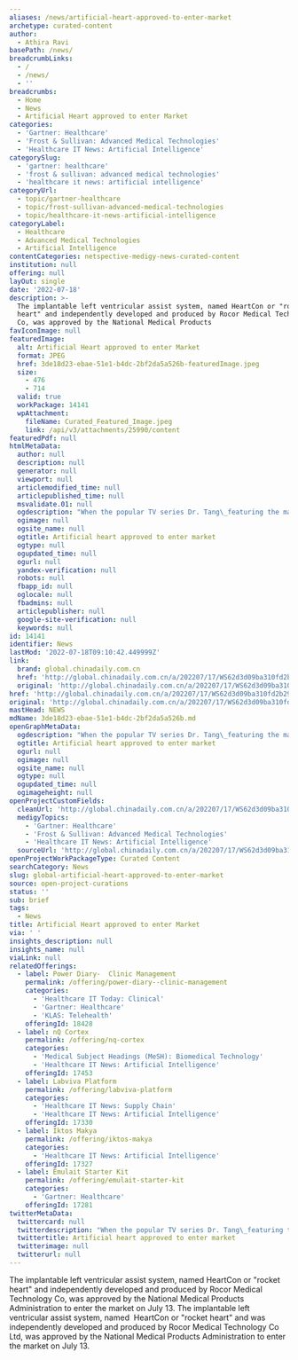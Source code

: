 ```yaml
---
aliases: /news/artificial-heart-approved-to-enter-market
archetype: curated-content
author:
  - Athira Ravi
basePath: /news/
breadcrumbLinks:
  - /
  - /news/
  - ''
breadcrumbs:
  - Home
  - News
  - Artificial Heart approved to enter Market
categories:
  - 'Gartner: Healthcare'
  - 'Frost & Sullivan: Advanced Medical Technologies'
  - 'Healthcare IT News: Artificial Intelligence'
categorySlug:
  - 'gartner: healthcare'
  - 'frost & sullivan: advanced medical technologies'
  - 'healthcare it news: artificial intelligence'
categoryUrl:
  - topic/gartner-healthcare
  - topic/frost-sullivan-advanced-medical-technologies
  - topic/healthcare-it-news-artificial-intelligence
categoryLabel:
  - Healthcare
  - Advanced Medical Technologies
  - Artificial Intelligence
contentCategories: netspective-medigy-news-curated-content
institution: null
offering: null
layOut: single
date: '2022-07-18'
description: >-
  The implantable left ventricular assist system, named HeartCon or "rocket
  heart" and independently developed and produced by Rocor Medical Technology
  Co, was approved by the National Medical Products 
favIconImage: null
featuredImage:
  alt: Artificial Heart approved to enter Market
  format: JPEG
  href: 3de18d23-ebae-51e1-b4dc-2bf2da5a526b-featuredImage.jpeg
  size:
    - 476
    - 714
  valid: true
  workPackage: 14141
  wpAttachment:
    fileName: Curated_Featured_Image.jpeg
    link: /api/v3/attachments/25990/content
featuredPdf: null
htmlMetaData:
  author: null
  description: null
  generator: null
  viewport: null
  articlemodified_time: null
  articlepublished_time: null
  msvalidate.01: null
  ogdescription: "When the popular TV series Dr. Tang\_featuring the made-in China artificial heart ended last week, an artificial heart with the combination of domestic rocket and medical technologies was coincidentally approved by national medical product authorities to hit the market on Wednesday."
  ogimage: null
  ogsite_name: null
  ogtitle: Artificial heart approved to enter market
  ogtype: null
  ogupdated_time: null
  ogurl: null
  yandex-verification: null
  robots: null
  fbapp_id: null
  oglocale: null
  fbadmins: null
  articlepublisher: null
  google-site-verification: null
  keywords: null
id: 14141
identifier: News
lastMod: '2022-07-18T09:10:42.449999Z'
link:
  brand: global.chinadaily.com.cn
  href: 'http://global.chinadaily.com.cn/a/202207/17/WS62d3d09ba310fd2b29e6cc48.html'
  original: 'http://global.chinadaily.com.cn/a/202207/17/WS62d3d09ba310fd2b29e6cc48.html'
href: 'http://global.chinadaily.com.cn/a/202207/17/WS62d3d09ba310fd2b29e6cc48.html'
original: 'http://global.chinadaily.com.cn/a/202207/17/WS62d3d09ba310fd2b29e6cc48.html'
mastHead: NEWS
mdName: 3de18d23-ebae-51e1-b4dc-2bf2da5a526b.md
openGraphMetaData:
  ogdescription: "When the popular TV series Dr. Tang\_featuring the made-in China artificial heart ended last week, an artificial heart with the combination of domestic rocket and medical technologies was coincidentally approved by national medical product authorities to hit the market on Wednesday."
  ogtitle: Artificial heart approved to enter market
  ogurl: null
  ogimage: null
  ogsite_name: null
  ogtype: null
  ogupdated_time: null
  ogimageheight: null
openProjectCustomFields:
  cleanUrl: 'http://global.chinadaily.com.cn/a/202207/17/WS62d3d09ba310fd2b29e6cc48.html'
  medigyTopics:
    - 'Gartner: Healthcare'
    - 'Frost & Sullivan: Advanced Medical Technologies'
    - 'Healthcare IT News: Artificial Intelligence'
  sourceUrl: 'http://global.chinadaily.com.cn/a/202207/17/WS62d3d09ba310fd2b29e6cc48.html'
openProjectWorkPackageType: Curated Content
searchCategory: News
slug: global-artificial-heart-approved-to-enter-market
source: open-project-curations
status: ''
sub: brief
tags:
  - News
title: Artificial Heart approved to enter Market
via: ' '
insights_description: null
insights_name: null
viaLink: null
relatedOfferings:
  - label: Power Diary-  Clinic Management
    permalink: /offering/power-diary--clinic-management
    categories:
      - 'Healthcare IT Today: Clinical'
      - 'Gartner: Healthcare'
      - 'KLAS: Telehealth'
    offeringId: 18428
  - label: nQ Cortex
    permalink: /offering/nq-cortex
    categories:
      - 'Medical Subject Headings (MeSH): Biomedical Technology'
      - 'Healthcare IT News: Artificial Intelligence'
    offeringId: 17453
  - label: Labviva Platform
    permalink: /offering/labviva-platform
    categories:
      - 'Healthcare IT News: Supply Chain'
      - 'Healthcare IT News: Artificial Intelligence'
    offeringId: 17330
  - label: Iktos Makya
    permalink: /offering/iktos-makya
    categories:
      - 'Healthcare IT News: Artificial Intelligence'
    offeringId: 17327
  - label: Emulait Starter Kit
    permalink: /offering/emulait-starter-kit
    categories:
      - 'Gartner: Healthcare'
    offeringId: 17281
twitterMetaData:
  twittercard: null
  twitterdescription: "When the popular TV series Dr. Tang\_featuring the made-in China artificial heart ended last week, an artificial heart with the combination of domestic rocket and medical technologies was coincidentally approved by national medical product authorities to hit the market on Wednesday."
  twittertitle: Artificial heart approved to enter market
  twitterimage: null
  twitterurl: null
---
```

<p>The implantable left ventricular assist system, named HeartCon or "rocket heart" and independently developed and produced by Rocor Medical Technology Co, was approved by the National Medical Products Administration to enter the market on July 13.
The implantable left ventricular assist system, named &nbsp;HeartCon or "rocket heart" and was independently developed and produced by Rocor Medical Technology Co Ltd, was approved by the National Medical Products Administration to enter the market on July 13.</p>